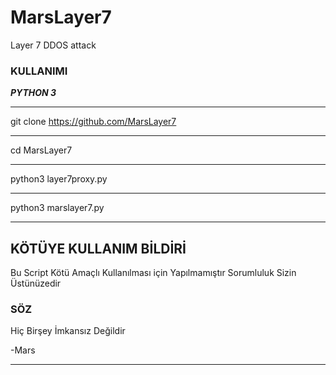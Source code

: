 # MarsLayer7
Layer 7 DDOS attack

### KULLANIMI 
***PYTHON 3***
***
git clone https://github.com/MarsLayer7
***
cd MarsLayer7
***
python3 layer7proxy.py
***
python3 marslayer7.py
***

## KÖTÜYE KULLANIM BİLDİRİ

Bu Script Kötü Amaçlı Kullanılması için Yapılmamıştır
Sorumluluk Sizin Üstünüzedir 

### SÖZ

Hiç Birşey İmkansız Değildir                                      

-Mars

******

